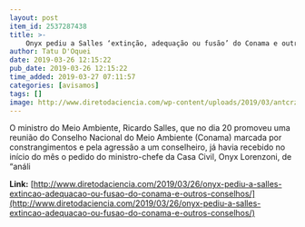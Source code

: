 ```yaml
---
layout: post
item_id: 2537287438
title: >-
    Onyx pediu a Salles ‘extinção, adequação ou fusão’ do Conama e outros conselhos
author: Tatu D'Oquei
date: 2019-03-26 12:15:22
pub_date: 2019-03-26 12:15:22
time_added: 2019-03-27 07:11:57
categories: [avisamos]
tags: []
image: http://www.diretodaciencia.com/wp-content/uploads/2019/03/antcrz_abr_20190316_1357.jpg
---
```


O ministro do Meio Ambiente, Ricardo Salles, que no dia 20 promoveu uma reunião do Conselho Nacional do Meio Ambiente (Conama) marcada por constrangimentos e pela agressão a um conselheiro, já havia recebido no início do mês o pedido do ministro-chefe da Casa Civil, Onyx Lorenzoni, de “análi

**Link:** [http://www.diretodaciencia.com/2019/03/26/onyx-pediu-a-salles-extincao-adequacao-ou-fusao-do-conama-e-outros-conselhos/](http://www.diretodaciencia.com/2019/03/26/onyx-pediu-a-salles-extincao-adequacao-ou-fusao-do-conama-e-outros-conselhos/)

